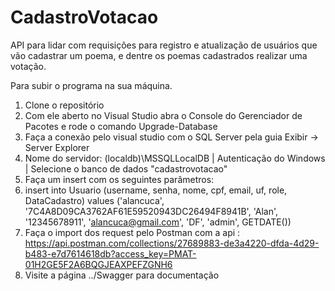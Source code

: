 # CadastroVotacao
API para lidar com requisições para registro e atualização de usuários que vão cadastrar um poema, e dentre os poemas cadastrados realizar uma votação.

Para subir o programa na sua máquina.

1. Clone o repositório
2. Com ele aberto no Visual Studio abra o Console do Gerenciador de Pacotes e rode o comando Upgrade-Database
3. Faça a conexão pelo visual studio com o SQL Server pela guia Exibir -> Server Explorer
4. Nome do servidor: (localdb)\MSSQLLocalDB | Autenticação do Windows | Selecione o banco de dados "cadastrovotacao"
5. Faça um insert com os seguintes parâmetros:
6. insert into Usuario (username, senha, nome, cpf, email, uf, role, DataCadastro)
values ('alancuca', '7C4A8D09CA3762AF61E59520943DC26494F8941B', 'Alan', '12345678911', 'alancuca@gmail.com', 'DF', 'admin', GETDATE())
7. Faça o import dos request pelo Postman com a api : https://api.postman.com/collections/27689883-de3a4220-dfda-4d29-b483-e7d7614618db?access_key=PMAT-01H2GE5F2A6BQGJEAXPEFZGNH6
8. Visite a página ../Swagger para documentação
